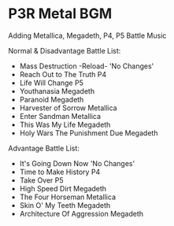 # P3R Metal BGM
Adding Metallica, Megadeth, P4, P5 Battle Music

Normal & Disadvantage Battle List:
- Mass Destruction -Reload- 'No Changes'
- Reach Out to The Truth P4
- Life Will Change P5
- Youthanasia Megadeth
- Paranoid Megadeth
- Harvester of Sorrow Metallica
- Enter Sandman Metallica
- This Was My Life Megadeth
- Holy Wars The Punishment Due Megadeth

Advantage Battle List:
- It's Going Down Now 'No Changes'
- Time to Make History P4
- Take Over P5
- High Speed Dirt Megadeth
- The Four Horseman Metallica
- Skin O' My Teeth Megadeth
- Architecture Of Aggression Megadeth
